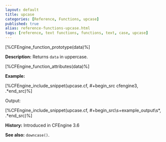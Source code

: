 ```yaml
---
layout: default
title: upcase
categories: [Reference, Functions, upcase]
published: true
alias: reference-functions-upcase.html
tags: [reference, text functions, functions, text, case, upcase]
---
```


[%CFEngine_function_prototype(data)%]

**Description:** Returns `data` in uppercase.

[%CFEngine_function_attributes(data)%]

**Example:**

[%CFEngine_include_snippet(upcase.cf, #\+begin_src cfengine3, .*end_src)%]

Output:

[%CFEngine_include_snippet(upcase.cf, #\+begin_src\s+example_output\s*, .*end_src)%]

**History:** Introduced in CFEngine 3.6

**See also:** `downcase()`.
